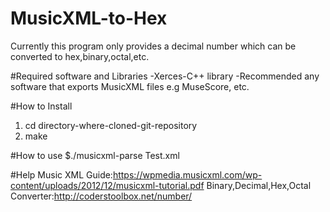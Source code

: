 # MusicXML-to-Hex
Currently this program only provides a decimal number which can be converted to hex,binary,octal,etc.

#Required software and Libraries
-Xerces-C++ library
-Recommended any software that exports MusicXML files e.g MuseScore, etc.

#How to Install
1. cd directory-where-cloned-git-repository
2. make

#How to use
$./musicxml-parse Test.xml

#Help
Music XML Guide:https://wpmedia.musicxml.com/wp-content/uploads/2012/12/musicxml-tutorial.pdf
Binary,Decimal,Hex,Octal Converter:http://coderstoolbox.net/number/
